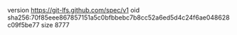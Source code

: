 version https://git-lfs.github.com/spec/v1
oid sha256:70f85eee867857151a5c0bfbbebc7b8cc52a6ed5d4c24f6ae048628c09f5be77
size 8777
